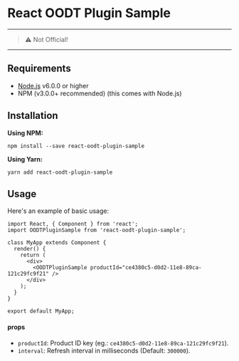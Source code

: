 # React OODT Plugin Sample

---

> :warning: Not Official!

---

## Requirements

- [Node.js](https://nodejs.org/en/download/) v6.0.0 or higher
- NPM (v3.0.0+ recommended) (this comes with Node.js)

## Installation

**Using NPM:**

```
npm install --save react-oodt-plugin-sample
```

**Using Yarn:**

```
yarn add react-oodt-plugin-sample
```

## Usage

Here's an example of basic usage:

```
import React, { Component } from 'react';
import OODTPluginSample from 'react-oodt-plugin-sample';

class MyApp extends Component {
  render() {
    return (
      <div>
        <OODTPluginSample productId="ce4380c5-d0d2-11e8-89ca-121c29fc9f21" />
      </div>
    );
  }
}

export default MyApp;
```

#### props

- `productId`: Product ID key (eg.: `ce4380c5-d0d2-11e8-89ca-121c29fc9f21`).
- `interval`: Refresh interval in milliseconds (Default: `300000`).
